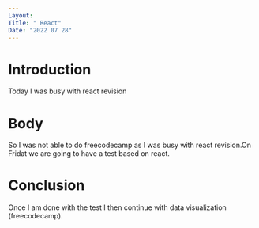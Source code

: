 ```yaml
---
Layout:
Title: " React"
Date: "2022 07 28"
---
```


# Introduction
Today I was busy with react revision

# Body
So I was not able to do freecodecamp as I was busy with react revision.On Fridat we are going to have a test based on react.

# Conclusion
Once I am done with the test I then continue with data visualization (freecodecamp).